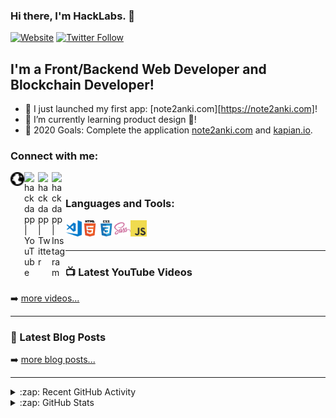 ### Hi there, I'm HackLabs. 👋

[![Website](https://img.shields.io/website?label=hackdapp.com&style=for-the-badge&url=https://www.hackdapp.com)](https://hackdapp.com)
[![Twitter Follow](https://img.shields.io/twitter/follow/hackdapp?color=1DA1F2&logo=twitter&style=for-the-badge)](https://twitter.com/intent/follow?original_referer=https%3A%2F%2Fgithub.com%2Fhackdapp&screen_name=hackdapp)

## I'm a Front/Backend Web Developer and Blockchain Developer!

- 🔭 I just launched my first app: [note2anki.com][https://note2anki.com]!
- 🌱 I’m currently learning product design 🤣!
- 🥅 2020 Goals: Complete the application [note2anki.com](https://note2anki.com) and [kapian.io](https://kapian.io).

### Connect with me:

[<img align="left" alt="hackdapp.com" width="22px" src="https://raw.githubusercontent.com/iconic/open-iconic/master/svg/globe.svg" />][website]
[<img align="left" alt="hackdapp | YouTube" width="22px" src="https://cdn.jsdelivr.net/npm/simple-icons@v3/icons/youtube.svg" />][youtube]
[<img align="left" alt="hackdapp | Twitter" width="22px" src="https://cdn.jsdelivr.net/npm/simple-icons@v3/icons/twitter.svg" />][twitter]
[<img align="left" alt="hackdapp | Instagram" width="22px" src="https://cdn.jsdelivr.net/npm/simple-icons@v3/icons/instagram.svg" />][instagram]

<br />

### Languages and Tools:

<img align="left" alt="Visual Studio Code" width="26px" src="https://raw.githubusercontent.com/github/explore/80688e429a7d4ef2fca1e82350fe8e3517d3494d/topics/visual-studio-code/visual-studio-code.png" />
<img align="left" alt="HTML5" width="26px" src="https://raw.githubusercontent.com/github/explore/80688e429a7d4ef2fca1e82350fe8e3517d3494d/topics/html/html.png" />
<img align="left" alt="CSS3" width="26px" src="https://raw.githubusercontent.com/github/explore/80688e429a7d4ef2fca1e82350fe8e3517d3494d/topics/css/css.png" />
<img align="left" alt="Sass" width="26px" src="https://raw.githubusercontent.com/github/explore/80688e429a7d4ef2fca1e82350fe8e3517d3494d/topics/sass/sass.png" />
<img align="left" alt="JavaScript" width="26px" src="https://raw.githubusercontent.com/github/explore/80688e429a7d4ef2fca1e82350fe8e3517d3494d/topics/javascript/javascript.png" />

<br />
<br />

---

### 📺 Latest YouTube Videos

<!-- YOUTUBE:START -->
<!-- YOUTUBE:END -->

➡️ [more videos...](https://youtube.com/hackdapp)

---

### 📕 Latest Blog Posts

<!-- BLOG-POST-LIST:START -->
<!-- BLOG-POST-LIST:END -->

➡️ [more blog posts...](https://www.hackdapp.com)

---

<details>
  <summary>:zap: Recent GitHub Activity</summary>
  
<!-- START_SECTION:activity-->
<!-- END_SECTION:activity-->

</details>

<details>
  <summary>:zap: GitHub Stats</summary>
  <img align="left" alt="hackdapp's GitHub Stats" src="https://github-readme-stats.hackdapp.vercel.app/api?username=hackdapp&show_icons=true&hide_border=true" />
</details>

[website]: https://hackdapp.com
[twitter]: https://twitter.com/hackdapp
[youtube]: https://youtube.com/hackdapp
[instagram]: https://instagram.com/hackdapp
